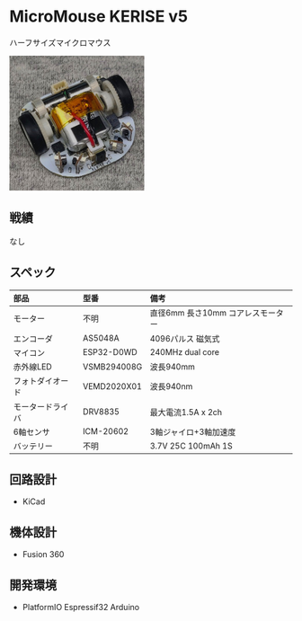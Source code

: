 # MicroMouse KERISE v5

ハーフサイズマイクロマウス

<img src="images/kerise-v5.jpg" alt="KERISE v5" width="240px"/>

## 戦績

なし

## スペック

| 部品             | 型番        | 備考                              |
| :--------------- | :---------- | :-------------------------------- |
| モーター         | 不明        | 直径6mm 長さ10mm コアレスモーター |
| エンコーダ       | AS5048A     | 4096パルス 磁気式                 |
| マイコン         | ESP32-D0WD  | 240MHz dual core                  |
| 赤外線LED        | VSMB294008G | 波長940mm                         |
| フォトダイオード | VEMD2020X01 | 波長940nm                         |
| モータードライバ | DRV8835     | 最大電流1.5A x 2ch                |
| 6軸センサ        | ICM-20602   | 3軸ジャイロ+3軸加速度             |
| バッテリー       | 不明        | 3.7V 25C 100mAh 1S                |

## 回路設計

- KiCad

## 機体設計

- Fusion 360

## 開発環境

- PlatformIO Espressif32 Arduino
